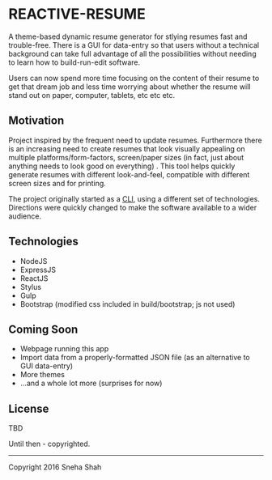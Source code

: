 # REACTIVE-RESUME

A theme-based dynamic resume generator for stlying resumes fast and trouble-free. There is a GUI for data-entry so that users without a technical background can take full advantage of all the possibilities without needing to learn how to build-run-edit software.

Users can now spend more time focusing on the content of their resume to get that dream job and less time worrying about whether the resume will stand out on paper, computer, tablets, etc etc etc.

## Motivation

Project inspired by the frequent need to update resumes. Furthermore there is an increasing need to create resumes that look visually appealing on multiple platforms/form-factors, screen/paper sizes (in fact, just about anything needs to look good on everything) . This tool helps quickly generate resumes with different look-and-feel, compatible with different screen sizes and for printing. 

The project originally started as a [CLI](https://github.com/effectivenigma/experiments/tree/master/resume-cli), using a different set of technologies. Directions were quickly changed to make the software available to a wider audience.

## Technologies
* NodeJS
* ExpressJS
* ReactJS
* Stylus
* Gulp
* Bootstrap (modified css included in build/bootstrap; js not used)

## Coming Soon
* Webpage running this app
* Import data from a properly-formatted JSON file (as an alternative to GUI data-entry)
* More themes
* ...and a whole lot more (surprises for now)

## License
TBD

Until then - copyrighted.

***
Copyright 2016 Sneha Shah